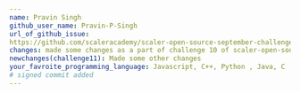 ```yaml
---
name: Pravin Singh
github_user_name: Pravin-P-Singh
url_of_github_issue: 
https://github.com/scaleracademy/scaler-open-source-september-challenge/issues/282
changes: made some changes as a part of challenge 10 of scaler-open-source-september-challenge
newchanges(challenge11): Made some other changes
your_favroite_programming_language: Javascript, C++, Python , Java, C
# signed commit added
---
```


